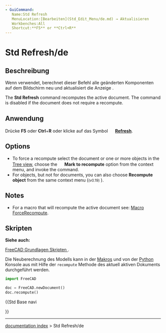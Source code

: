 ```yaml
---
- GuiCommand:
   Name:Std Refresh
   MenuLocation:[Bearbeiten](Std_Edit_Menu/de.md) → Aktualisieren
   Workbenches:All
   Shortcut:**F5** or **Ctrl+R**
---
```


# Std Refresh/de


</div>


<div class="mw-translate-fuzzy">

## Beschreibung

Wenn verwendet, berechnet dieser Befehl alle geänderten Komponenten auf dem Bildschirm neu und aktualisiert die Anzeige .


</div>

The **Std Refresh** command recomputes the active document. The command is disabled if the document does not require a recompute.


<div class="mw-translate-fuzzy">

## Anwendung


</div>


<div class="mw-translate-fuzzy">

Drücke **F5** oder **Ctrl**+**R** oder klicke auf das Symbol **<img src=images/Std_Refresh.svg style="width:16px"> [Refresh](Std_Refresh.md)**.


</div>

## Options

-   To force a recompute select the document or one or more objects in the [Tree view](Tree_view.md), choose the **<img src="images/Std_MarkToRecompute.svg" width=16px> Mark to recompute** option from the context menu, and invoke the command.
-   For objects, but not for documents, you can also choose **Recompute object** from the same context menu (<small>(v0.19)</small> ).

## Notes

-   For a macro that will recompute the active document see: [Macro ForceRecompute](Macro_ForceRecompute.md).


<div class="mw-translate-fuzzy">

## Skripten


</div>


<div class="mw-translate-fuzzy">


**Siehe auch:**

[FreeCAD Grundlagen Skripten ](FreeCAD_Scripting_Basics/de.md).


</div>


<div class="mw-translate-fuzzy">

Die Neuberechnung des Modells kann in der [Makros](macros.md) und von der [Python](Python.md) Konsole aus mit Hilfe der `recompute` Methode des aktuell aktiven Dokuments durchgeführt werden.


</div>


```python
import FreeCAD

doc = FreeCAD.newDocument()
doc.recompute()
```


<div class="mw-translate-fuzzy">





</div>


{{Std Base navi

}}

---
[documentation index](../README.md) > Std Refresh/de
